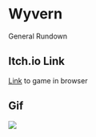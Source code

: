 # Wyvern

General Rundown

## Itch.io Link

[Link](https://wkhiro.itch.io/wyvern) to game in browser 

## Gif

![](https://media.giphy.com/media/h5vRGT2QFyvXLm01j6/giphy.gif)
